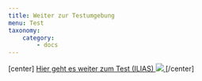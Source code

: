 ```yaml
---
title: Weiter zur Testumgebung
menu: Test
taxonomy:
    category:
        - docs
---
```

[center]
<a href="https://ilias.uni-rostock.de/goto.php?target=tst_40879" markdown="1" target="_blank">Hier geht es weiter zum Test (ILIAS)
![](/images/test.png?resize=200,200)
</a>
[/center]
